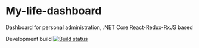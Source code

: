 # My-life-dashboard
Dashboard for personal administration, .NET Core React-Redux-RxJS based

Development build
[![Build status](https://jaeger-icm.visualstudio.com/My%20life%20dashboard/_apis/build/status/My%20life%20dashboard-ASP.NET%20Core-CI)](https://jaeger-icm.visualstudio.com/My%20life%20dashboard/_build/latest?definitionId=3)
